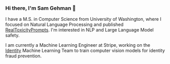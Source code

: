 ### Hi there, I'm Sam Gehman 👋

I have a M.S. in Computer Science from University of Washington, where I focused on Natural Language Processing and published [RealToxicityPrompts](https://www.semanticscholar.org/paper/RealToxicityPrompts%3A-Evaluating-Neural-Toxic-in-Gehman-Gururangan/399e7d8129c60818ee208f236c8dda17e876d21f?utm_source=direct_link). I'm interested in NLP and Large Language Model safety.

I am currently a Machine Learning Engineer at Stripe, working on the [Identity](https://www.stripe.com/identity) Machine Learning Team to train computer vision models for identity fraud prevention.
